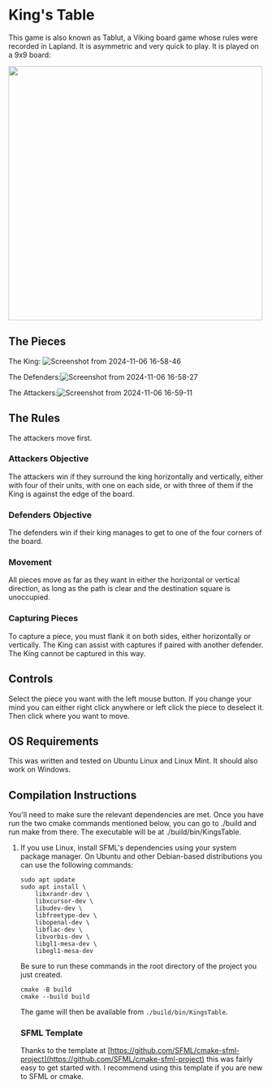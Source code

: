 # King's Table
This game is also known as Tablut, a Viking board game whose rules were recorded in Lapland. It is asymmetric and very quick to play.
It is played on a 9x9 board:

<img src="https://github.com/user-attachments/assets/a36b0351-6ad9-47ed-b752-ab34bb81679d" width="500" height="500">

## The Pieces
The King: ![Screenshot from 2024-11-06 16-58-46](https://github.com/user-attachments/assets/8ba049e9-dfce-464f-a7d9-41b1641f841c)

The Defenders:![Screenshot from 2024-11-06 16-58-27](https://github.com/user-attachments/assets/c07f3d68-ab24-4b01-b0a6-4d8f53be88b4)

The Attackers:![Screenshot from 2024-11-06 16-59-11](https://github.com/user-attachments/assets/7f49f8fa-7d37-40f8-a459-e4fec42e8821)

## The Rules
The attackers move first.
### Attackers Objective
The attackers win if they surround the king horizontally and vertically, either with four of their units, with one on each side, or with three of them if the King is against the edge of the board.
### Defenders Objective
The defenders win if their king manages to get to one of the four corners of the board.
### Movement
All pieces move as far as they want in either the horizontal or vertical direction, as long as the path is clear and the destination square is unoccupied.
### Capturing Pieces
To capture a piece, you must flank it on both sides, either horizontally or vertically. 
The King can assist with captures if paired with another defender. The King cannot be captured in this way.

## Controls
Select the piece you want with the left mouse button. If you change your mind you can either right click anywhere or left click the piece to deselect it. Then click where you want to move.

## OS Requirements
This was written and tested on Ubuntu Linux and Linux Mint. It should also work on Windows. 

## Compilation Instructions
You'll need to make sure the relevant dependencies are met. Once you have run the two cmake commands mentioned below, you can go to ./build and run make from there. The executable will be at ./build/bin/KingsTable.

1. If you use Linux, install SFML's dependencies using your system package manager. On Ubuntu and other Debian-based distributions you can use the following commands:
    ```
    sudo apt update
    sudo apt install \
        libxrandr-dev \
        libxcursor-dev \
        libudev-dev \
        libfreetype-dev \
        libopenal-dev \
        libflac-dev \
        libvorbis-dev \
        libgl1-mesa-dev \
        libegl1-mesa-dev
    ```
    Be sure to run these commands in the root directory of the project you just created.

    ```
    cmake -B build
    cmake --build build
    ```
    The game will then be available from ```./build/bin/KingsTable```.
   ### SFML Template
   Thanks to the template at [https://github.com/SFML/cmake-sfml-project](https://github.com/SFML/cmake-sfml-project) this was fairly easy to get started with. I recommend using this template if you are new to SFML or cmake.
